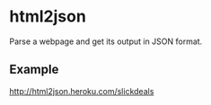 # html2json

Parse a webpage and get its output in JSON format.

## Example

http://html2json.heroku.com/slickdeals
